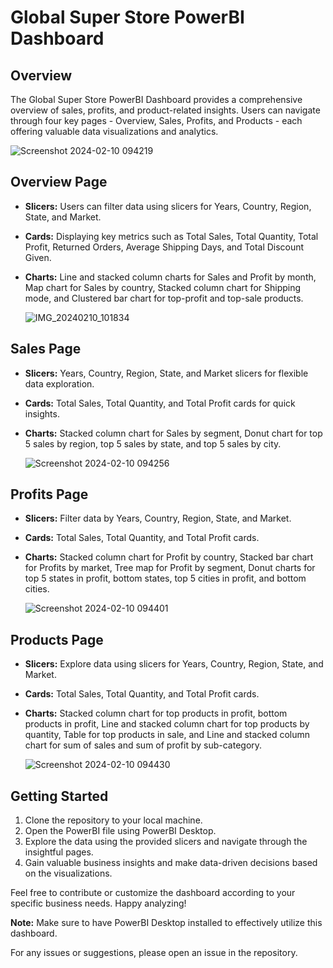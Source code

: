 # Global Super Store PowerBI Dashboard

## Overview
The Global Super Store PowerBI Dashboard provides a comprehensive overview of sales, profits, and product-related insights. Users can navigate through four key pages - Overview, Sales, Profits, and Products - each offering valuable data visualizations and analytics.

![Screenshot 2024-02-10 094219](https://github.com/TibinAbraham/Global_SuperStore_PowerBI/assets/64525719/0af38df3-7827-493d-815c-ff3f8c0206a2)


## Overview Page
- **Slicers:** Users can filter data using slicers for Years, Country, Region, State, and Market.
- **Cards:** Displaying key metrics such as Total Sales, Total Quantity, Total Profit, Returned Orders, Average Shipping Days, and Total Discount Given.
- **Charts:** Line and stacked column charts for Sales and Profit by month, Map chart for Sales by country, Stacked column chart for Shipping mode, and Clustered bar chart for top-profit and top-sale products.

  ![IMG_20240210_101834](https://github.com/TibinAbraham/Global_SuperStore_PowerBI/assets/64525719/6ffb100d-4403-43ae-a09a-3a5449124da0)

  


## Sales Page
- **Slicers:** Years, Country, Region, State, and Market slicers for flexible data exploration.
- **Cards:** Total Sales, Total Quantity, and Total Profit cards for quick insights.
- **Charts:** Stacked column chart for Sales by segment, Donut chart for top 5 sales by region, top 5 sales by state, and top 5 sales by city.
  
  ![Screenshot 2024-02-10 094256](https://github.com/TibinAbraham/Global_SuperStore_PowerBI/assets/64525719/46f65e49-c5aa-4424-8f7a-0e8cbbec47dc)

  

## Profits Page
- **Slicers:** Filter data by Years, Country, Region, State, and Market.
- **Cards:** Total Sales, Total Quantity, and Total Profit cards.
- **Charts:** Stacked column chart for Profit by country, Stacked bar chart for Profits by market, Tree map for Profit by segment, Donut charts for top 5 states in profit, bottom states, top 5 cities in profit, and bottom cities.

  ![Screenshot 2024-02-10 094401](https://github.com/TibinAbraham/Global_SuperStore_PowerBI/assets/64525719/b8097496-6422-400d-be6c-4cb4b92f7729)


## Products Page
- **Slicers:** Explore data using slicers for Years, Country, Region, State, and Market.
- **Cards:** Total Sales, Total Quantity, and Total Profit cards.
- **Charts:** Stacked column chart for top products in profit, bottom products in profit, Line and stacked column chart for top products by quantity, Table for top products in sale, and Line and stacked column chart for sum of sales and sum of profit by sub-category.

  ![Screenshot 2024-02-10 094430](https://github.com/TibinAbraham/Global_SuperStore_PowerBI/assets/64525719/875c3084-d2b5-42fd-8931-9d4f6451117b)


## Getting Started
1. Clone the repository to your local machine.
2. Open the PowerBI file using PowerBI Desktop.
3. Explore the data using the provided slicers and navigate through the insightful pages.
4. Gain valuable business insights and make data-driven decisions based on the visualizations.

Feel free to contribute or customize the dashboard according to your specific business needs. Happy analyzing!

**Note:** Make sure to have PowerBI Desktop installed to effectively utilize this dashboard.

For any issues or suggestions, please open an issue in the repository.

